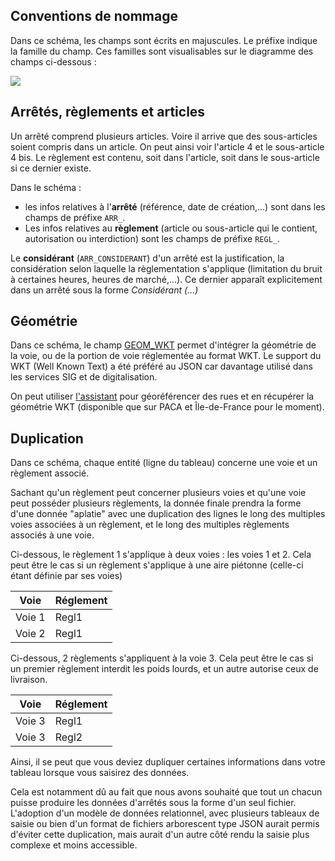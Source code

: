 ## Conventions de nommage
Dans ce schéma, les champs sont écrits en majuscules. Le préfixe indique la famille du champ. Ces familles sont visualisables sur le diagramme des champs ci-dessous : 

![](https://raw.githubusercontent.com/CEREMA/schema-arrete-circulation/master/mindmaps/arrete-circulation-marchandises.jpg)

## Arrêtés, règlements et articles
Un arrêté comprend plusieurs articles. Voire il arrive que des sous-articles soient compris dans un article. On peut ainsi voir l'article 4 et le sous-article 4 bis. Le règlement est contenu, soit dans l'article, soit dans le sous-article si ce dernier existe.

Dans le schéma :

- les infos relatives à l'**arrêté** (référence, date de création,...) sont dans les champs de préfixe `ARR_`.  
- Les infos relatives au **règlement** (article ou sous-article qui le contient, autorisation ou interdiction) sont les champs de préfixe `REGL_`. 

Le **considérant** (`ARR_CONSIDERANT`) d'un arrêté est la justification, la considération selon laquelle la règlementation s'applique (limitation du bruit à certaines heures, heures de marché,...). Ce dernier apparaît explicitement dans un arrêté sous la forme _Considérant (...)_

## Géométrie
Dans ce schéma, le champ [GEOM_WKT](https://github.com/CEREMA/schema-arrete-permanent-circulation/blob/master/schema-page.md#g%C3%A9om%C3%A9trie-au-format-wkt---propri%C3%A9t%C3%A9-geom_wkt) permet d'intégrer la géométrie de la voie, ou de la portion de voie réglementée au format WKT. Le support du WKT (Well Known Text) a été préféré au JSON car davantage utilisé dans les services SIG et de digitalisation.

On peut utiliser [l'assistant](https://cerema-med.shinyapps.io/groom-groom) pour géoréférencer des rues et en récupérer la géométrie WKT (disponible que sur PACA et Île-de-France pour le moment).

## Duplication
Dans ce schéma, chaque entité (ligne du tableau) concerne une voie et un règlement associé. 

Sachant qu'un règlement peut concerner plusieurs voies et qu'une voie peut posséder plusieurs règlements, la donnée finale prendra la forme d'une donnée "aplatie" avec une duplication des lignes le long des multiples voies associées à un règlement, et le long des multiples règlements associés à une voie.
 
Ci-dessous, le règlement 1 s'applique à deux voies : les voies 1 et 2. Cela peut être le cas si un règlement s'applique à une aire piétonne (celle-ci étant définie par ses voies)
 
 Voie | Réglement |
 -- | -- |
 Voie 1 | Regl1 |
 Voie 2| Regl1 |
 
 
 Ci-dessous, 2 règlements s'appliquent à la voie 3. Cela peut être le cas si un premier règlement interdit les poids lourds, et un autre autorise ceux de livraison.

 Voie | Réglement |
 -- | -- |
 Voie 3| Regl1 |
 Voie 3| Regl2 |

Ainsi, il se peut que vous deviez dupliquer certaines informations dans votre tableau lorsque vous saisirez des données. 

Cela est notamment dû au fait que nous avons souhaité que tout un chacun puisse produire les données d'arrêtés sous la forme d'un seul fichier. L'adoption d'un modèle de données relationnel, avec plusieurs tableaux de saisie ou bien d'un format de fichiers arborescent type JSON aurait permis d'éviter cette duplication, mais aurait d'un autre côté rendu la saisie plus complexe et moins accessible.
